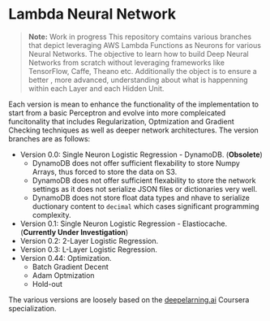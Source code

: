 # Lambda Neural Network
>**Note:** Work in progress
This repository comtains various branches that depict leveraging AWS Lambda Functions as Neurons for various Neural Networks. The objective to learn how to build Deep Neural Networks from scratch without leveraging frameworks like TensorFlow, Caffe, Theano etc. Additionally the object is to ensure a better , more advanced, understanding about what is happenning within each Layer and each Hidden Unit.

Each version is mean to enhance the functionality of the implementation to start from a basic Perceptron and evolve into more compleicated funcitonality that includes Regularization, Optmization and Gradient Checking techniques as well as deeper network architectures. The version branches are as follows:

- Version 0.0: Single Neuron Logistic Regression - DynamoDB. (**Obsolete**)
    - DynamoDB does not offer sufficient flexability to store Numpy Arrays, thus forced to store the data on S3.
    - DynamoDB does not offer sufficient flexability to store the network settings as it does not serialize JSON files or dictionaries very well.
    - DynamoDB does not store float data types and nhave to serialize ductionary content to `decimal` which cases significant programming complexity.
- Version 0.1: Single Neuron Logistic Regression - Elastiocache. (**Currently Under Investigation**)
- Version 0.2: 2-Layer Logistic Regression.
- Version 0.3: L-Layer Logistic Regression.
- Version 0.44: Optimization.
    - Batch Gradient Decent
    - Adam Optmization
    - Hold-out

The various versions are loosely based on the [deepelarning.ai](https://www.coursera.org/specializations/deep-learning) Coursera specialization.
